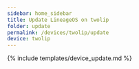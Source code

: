 ```yaml
---
sidebar: home_sidebar
title: Update LineageOS on twolip
folder: update
permalink: /devices/twolip/update
device: twolip
---
```

{% include templates/device_update.md %}
